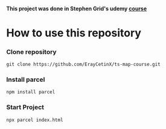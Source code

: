 #### This project was done in Stephen Grid's udemy [course](https://udemy.com/course/typescript-the-complete-developers-guide/)

# How to  use this repository

### Clone repository 
`git clone https://github.com/ErayCetinX/ts-map-course.git`

### Install parcel
`npm install parcel`

### Start Project
`npx parcel index.html`
